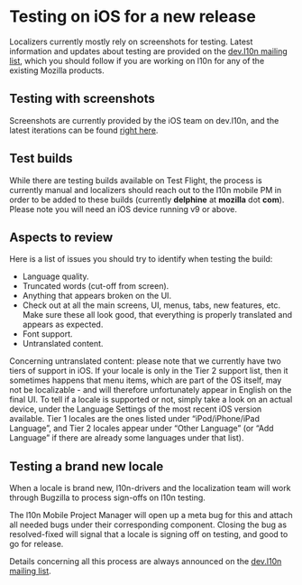 # Testing on iOS for a new release

Localizers currently mostly rely on screenshots for testing. Latest information and updates about testing are provided on the [dev.l10n mailing list](https://lists.mozilla.org/listinfo/dev-l10n), which you should follow if you are working on l10n for any of the existing Mozilla products.

## Testing with screenshots

Screenshots are currently provided by the iOS team on dev.l10n, and the latest iterations can be found [right here](http://wopr.norad.org/~fxios/).

## Test builds

While there are testing builds available on Test Flight, the process is currently manual and localizers should reach out to the l10n mobile PM in order to be added to these builds (currently **delphine** at **mozilla** dot **com**).
Please note you will need an iOS device running v9 or above.

## Aspects to review

Here is a list of issues you should try to identify when testing the build:
* Language quality.
* Truncated words (cut-off from screen).
* Anything that appears broken on the UI.
* Check out at all the main screens, UI, menus, tabs, new features, etc. Make sure these all look good, that everything is properly translated and appears as expected.
* Font support.
* Untranslated content.

Concerning untranslated content: please note that we currently have two tiers of support in iOS. If your locale is only in the Tier 2 support list, then it sometimes happens that menu items, which are part of the OS itself, may not be localizable - and will therefore unfortunately appear in English on the final UI. To tell if a locale is supported or not, simply take a look on an actual device, under the Language Settings of the most recent iOS version available. Tier 1 locales are the ones listed under “iPod/iPhone/iPad Language”, and Tier 2 locales appear under “Other Language” (or “Add Language” if there are already some languages under that list).

## Testing a brand new locale

When a locale is brand new, l10n-drivers and the localization team will work through Bugzilla to process sign-offs on l10n testing.

The l10n Mobile Project Manager will open up a meta bug for this and attach all needed bugs under their corresponding component. Closing the bug as resolved-fixed will signal that a locale is signing off on testing, and good to go for release.

Details concerning all this process are always announced on the [dev.l10n mailing list](https://lists.mozilla.org/listinfo/dev-l10n).
